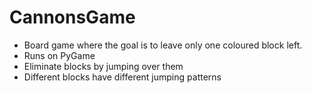 # CannonsGame
- Board game where the goal is to leave only one coloured block left.
- Runs on PyGame
- Eliminate blocks by jumping over them
- Different blocks have different jumping patterns
